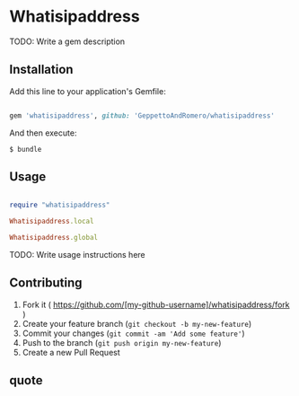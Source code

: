 # Whatisipaddress

TODO: Write a gem description

## Installation

Add this line to your application's Gemfile:

```ruby

gem 'whatisipaddress', github: 'GeppettoAndRomero/whatisipaddress'

```

And then execute:

    $ bundle

## Usage

```ruby

require "whatisipaddress"

Whatisipaddress.local

Whatisipaddress.global

```

TODO: Write usage instructions here

## Contributing

1. Fork it ( https://github.com/[my-github-username]/whatisipaddress/fork )
2. Create your feature branch (`git checkout -b my-new-feature`)
3. Commit your changes (`git commit -am 'Add some feature'`)
4. Push to the branch (`git push origin my-new-feature`)
5. Create a new Pull Request

## quote

